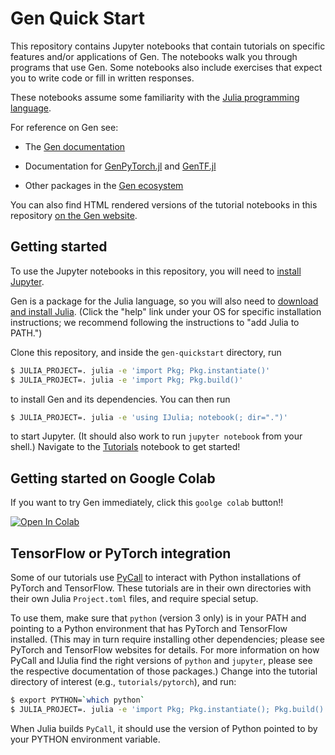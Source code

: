 <!-- #region -->
# Gen Quick Start

This repository contains Jupyter notebooks that contain tutorials on specific features and/or applications of Gen.
The notebooks walk you through programs that use Gen.
Some notebooks also include exercises that expect you to write code or fill in written responses.

These notebooks assume some familiarity with the [Julia programming language](https://julialang.org/).

For reference on Gen see:

- The [Gen documentation](https://www.gen.dev/docs/dev/)

- Documentation for [GenPyTorch.jl](https://probcomp.github.io/GenPyTorch.jl/dev/) and [GenTF.jl](https://probcomp.github.io/GenTF/dev/)

- Other packages in the [Gen ecosystem](https://www.gen.dev/ecosystem)

You can also find HTML rendered versions of the tutorial notebooks in this repository [on the Gen website](https://www.gen.dev/tutorials).

## Getting started

To use the Jupyter notebooks in this repository, you will need to [install Jupyter](https://jupyter.org/install).

Gen is a package for the Julia language, so you will also need to [download and install Julia](https://julialang.org/downloads/).
(Click the "help" link under your OS for specific installation instructions; we recommend following the instructions to "add Julia to PATH.")

Clone this repository, and inside the `gen-quickstart` directory, run

```bash
$ JULIA_PROJECT=. julia -e 'import Pkg; Pkg.instantiate()'
$ JULIA_PROJECT=. julia -e 'import Pkg; Pkg.build()'
```

to install Gen and its dependencies. You can then run

```bash
$ JULIA_PROJECT=. julia -e 'using IJulia; notebook(; dir=".")'
```

to start Jupyter. (It should also work to run `jupyter notebook` from your shell.)
Navigate to the [Tutorials](Tutorials.ipynb) notebook to get started!

## Getting started on Google Colab

If you want to try Gen immediately, click this `goolge colab` button!!

[![Open In Colab](https://colab.research.google.com/assets/colab-badge.svg)](https://colab.research.google.com/github/probcomp/gen-quickstart/blob/master/settingGenOnGColab.ipynb)

## TensorFlow or PyTorch integration

Some of our tutorials use [PyCall](https://github.com/JuliaPy/PyCall.jl) to interact with
Python installations of PyTorch and TensorFlow. These tutorials are in their own directories
with their own Julia `Project.toml` files, and require special setup.

To use them, make sure that `python` (version 3 only) is in your PATH and pointing to a Python environment that has PyTorch and TensorFlow installed. (This may in turn require installing other dependencies; please see PyTorch and TensorFlow websites for details. For more information on how PyCall and IJulia find the right versions of `python` and `jupyter`, please see the respective documentation of those packages.) Change into the tutorial directory of interest (e.g., `tutorials/pytorch`), and run:

```bash
$ export PYTHON=`which python`
$ JULIA_PROJECT=. julia -e 'import Pkg; Pkg.instantiate(); Pkg.build()'
```

When Julia builds `PyCall`, it should use the version of Python pointed to by your PYTHON environment variable.
<!-- #endregion -->
